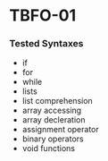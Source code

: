 # TBFO-01

### Tested Syntaxes
- if
- for
- while
- lists
- list comprehension
- array accessing
- array decleration
- assignment operator
- binary operators
- void functions
